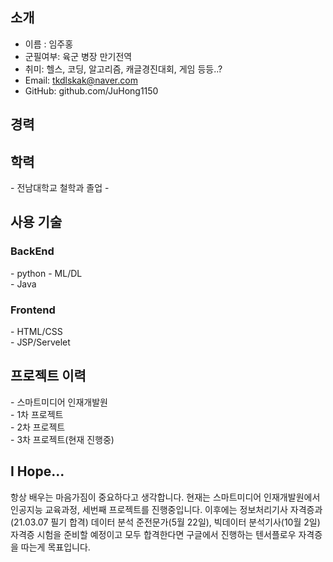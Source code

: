<!--- 👋 Hi, I’m @JuHong1150
- 👀 I’m interested in ...
- 🌱 I’m currently learning ...
- 💞️ I’m looking to collaborate on ...
- 📫 How to reach me ... -->

<h2><b>소개</b></h2>

 - 이름 : 임주홍
 - 군필여부: 육군 병장 만기전역
 - 취미: 헬스, 코딩, 알고리즘, 캐글경진대회, 게임 등등..?
 - Email: tkdlskak@naver.com
 - GitHub: github.com/JuHong1150


<!---
JuHong1150/JuHong1150 is a ✨ special ✨ repository because its `README.md` (this file) appears on your GitHub profile.
You can click the Preview link to take a look at your changes.
--->


<h2><b>경력</b></h2>

<h2><b>학력</b></h2>
 - 전남대학교 철학과 졸업
 - 
<h2><b>사용 기술</b></h2>
<h3><b>BackEnd</b></h3>
 - python - ML/DL<br>
 - Java
<h3><b>Frontend</b></h3>
 - HTML/CSS<br>
 - JSP/Servelet

<h2><b>프로젝트 이력</b></h2>
 - 스마트미디어 인재개발원<br>
  - 1차 프로젝트<br>
  - 2차 프로젝트<br>
  - 3차 프로젝트(현재 진행중)<br>
<h2><b>I Hope...</b></h2>
  항상 배우는 마음가짐이 중요하다고 생각합니다.
  현재는 스마트미디어 인재개발원에서 인공지능 교육과정, 세번째 프로젝트를 진행중입니다.
  이후에는 정보처리기사 자격증과 (21.03.07 필기 합격) 데이터 분석 준전문가(5월 22일), 빅데이터 분석기사(10월 2일) 자격증 시험을 준비할 예정이고 
  모두 합격한다면 구글에서 진행하는 텐서플로우 자격증을 따는게 목표입니다.
